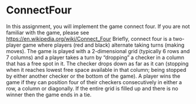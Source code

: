 # ConnectFour
In this assignment, you will implement the game connect four. If you are not familiar with the game, please see https://en.wikipedia.org/wiki/Connect_Four Briefly, connect four is a two-player game where players (red and black) alternate taking turns (making moves). The game is played with a 2-dimensional grid (typically 6 rows and 7 columns) and a player takes a turn by “dropping” a checker in a column that has a free spot in it. The checker drops down as far as it can (stopping when it reaches lowest free space available in that column; being stopped by either another checker or the bottom of the game). A player wins the game if they can position four of their checkers consecutively in either a row, a column or diagonally. If the entire grid is filled up and there is no winner then the game ends in a tie.
